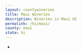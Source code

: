 ```yaml
---
layout: countywineries
title: Maui Wineries
description: Wineries in Maui HI
permalink: /hi/maui/
county: maui
state: hi
---
```

-
